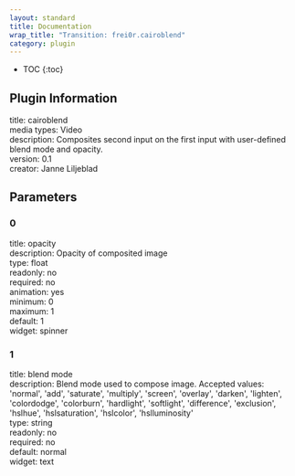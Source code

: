 ```yaml
---
layout: standard
title: Documentation
wrap_title: "Transition: frei0r.cairoblend"
category: plugin
---
```

* TOC
{:toc}

## Plugin Information

title: cairoblend  
media types:
Video  
description: Composites second input on the first input with user-defined blend mode and opacity.  
version: 0.1  
creator: Janne Liljeblad  

## Parameters

### 0

title: opacity    
description:
Opacity of composited image  
type: float  
readonly: no  
required: no  
animation: yes  
minimum: 0  
maximum: 1  
default: 1  
widget: spinner  

### 1

title: blend mode    
description:
Blend mode used to compose image. Accepted values: &#39;normal&#39;, &#39;add&#39;, &#39;saturate&#39;, &#39;multiply&#39;, &#39;screen&#39;, &#39;overlay&#39;, &#39;darken&#39;, &#39;lighten&#39;, &#39;colordodge&#39;, &#39;colorburn&#39;, &#39;hardlight&#39;, &#39;softlight&#39;, &#39;difference&#39;, &#39;exclusion&#39;, &#39;hslhue&#39;, &#39;hslsaturation&#39;, &#39;hslcolor&#39;, &#39;hslluminosity&#39;  
type: string  
readonly: no  
required: no  
default: normal  
widget: text  

